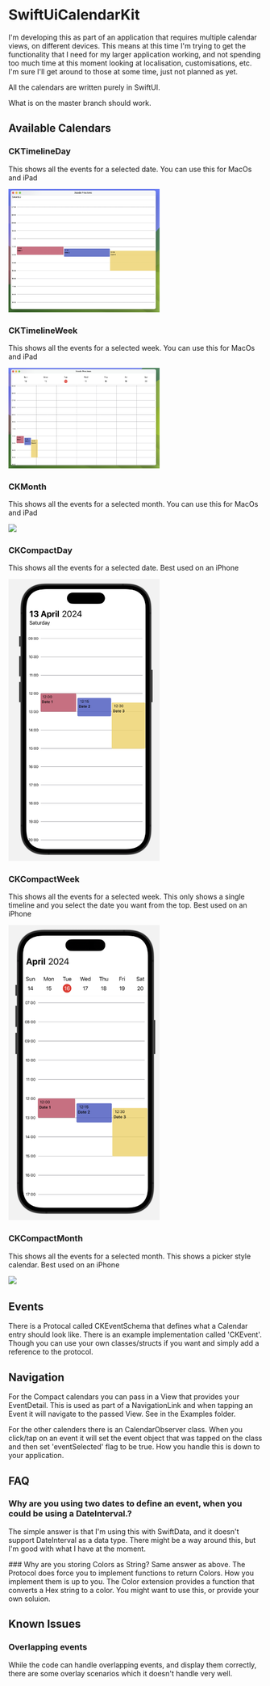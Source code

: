 
# SwiftUiCalendarKit

I'm developing this as part of an application that requires multiple calendar views, on different devices. This means at this time I'm trying to get the functionality that I need for my larger application working, and not spending too much time at this moment looking at localisation, customisations, etc. I'm sure I'll get around to those at some time, just not planned as yet.

All the calendars are written purely in SwiftUI.

What is on the master branch should work.

## Available Calendars
### CKTimelineDay

This shows all the events for a selected date. You can use this for MacOs and iPad

<img src="https://github.com/Haskins-io/SwiftUiCalendarKit/blob/main/Screenshots/CKtimelineDay.png" width="300"/>

### CKTimelineWeek

This shows all the events for a selected week. You can use this for MacOs and iPad

<img src="https://github.com/Haskins-io/SwiftUiCalendarKit/blob/main/Screenshots/CKTimelineWeek.png" width="300"/>

### CKMonth

This shows all the events for a selected month. You can use this for MacOs and iPad

<img src="https://github.com/Haskins-io/SwiftUiCalendarKit/blob/main/Screenshots/CKMonth.pngf" width="300"/>

### CKCompactDay

This shows all the events for a selected date. Best used on an iPhone

<img src="https://github.com/haskins-io/SwiftUiCalendarKit/blob/main/Screenshots/CKCompactDay.png" width="300"/>

### CKCompactWeek

This shows all the events for a selected week. This only shows a single timeline and you select the date you want from the top. Best used on an iPhone

<img src="https://github.com/Haskins-io/SwiftUiCalendarKit/blob/main/Screenshots/CKCompactWeek.png" width="300"/>

### CKCompactMonth

This shows all the events for a selected month. This shows a picker style calendar. Best used on an iPhone

<img src="https://github.com/Haskins-io/SwiftUiCalendarKit/blob/main/Screenshots/CKCompactMonth" width="300"/>


## Events
There is a Protocal called CKEventSchema that defines what a Calendar entry should look like. There is an example implementation called 'CKEvent'. Though you can use your own classes/structs if you want and simply add a reference to the protocol.

## Navigation
For the Compact calendars you can pass in a View that provides your EventDetail. This is used as part of a NavigationLink and when tapping an Event it will navigate to the passed View. See in the Examples folder.

For the other calenders there is an CalendarObserver class. When you click/tap on an event it will set the event object that was tapped on the class and then set 'eventSelected' flag to be true. How you handle this is down to your application.

## FAQ
### Why are you using two dates to define an event, when you could be using a DateInterval.?
The simple answer is that I'm using this with SwiftData, and it doesn't support DateInterval as a data type. There might be a way around this, but I'm good with what I have at the moment.

### Why are you storing Colors as String?
Same answer as above. The Protocol does force you to implement functions to return Colors. How you implement them is up to you. The Color extension provides a function that converts a Hex string to a color. You might want to use this, or provide your own soluion.

## Known Issues
### Overlapping events
While the code can handle overlapping events, and display them correctly, there are some overlay scenarios which it doesn't handle very well.
